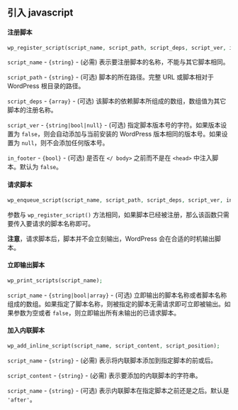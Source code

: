 ## 引入 javascript

#### 注册脚本

```php
wp_register_script(script_name, script_path, script_deps, script_ver, in_footer);
```

`script_name` - `{string}` - (必需) 表示要注册脚本的名称，不能与其它脚本相同。

`script_path` - `{string}` - (可选) 脚本的所在路径。完整 URL 或脚本相对于 WordPress 根目录的路径。

`script_deps` - `{array}` -  (可选) 该脚本的依赖脚本所组成的数组，数组值为其它脚本的注册名称。

`script_ver` - `{string|bool|null}` -  (可选) 指定脚本版本号的字符。如果版本设置为 `false`，则会自动添加与当前安装的 WordPress 版本相同的版本号。如果设置为 `null`，则不会添加任何版本号。

`in_footer` - `{bool}` -  (可选) 是否在 `</ body>` 之前而不是在 `<head>` 中注入脚本。默认为 `false`。

#### 请求脚本

```php
wp_enqueue_script(script_name, script_path, script_deps, script_ver, in_footer);
```

参数与 `wp_register_script()` 方法相同，如果脚本已经被注册，那么该函数只需要传入要请求的脚本名称即可。

**注意**，请求脚本后，脚本并不会立刻输出，WordPress 会在合适的时机输出脚本。

#### 立即输出脚本

```php
wp_print_scripts(script_name);
```

`script_name` - `{string|bool|array}` - (可选) 立即输出的脚本名称或者脚本名称组成的数组。如果指定了脚本名称，则被指定的脚本无需请求即可立即被输出。如果参数为空或者 `false`，则立即输出所有未输出的已请求脚本。

#### 加入内联脚本

```php
wp_add_inline_script(script_name, script_content, script_position);
```

`script_name` - `{string}` - (必需) 表示将内联脚本添加到指定脚本的前或后。

`script_content` - `{string}` - (必需) 表示要添加的内联脚本的字符串。

`script_name` - `{string}` - (可选) 表示内联脚本在指定脚本之前还是之后。默认是 `'after'`。